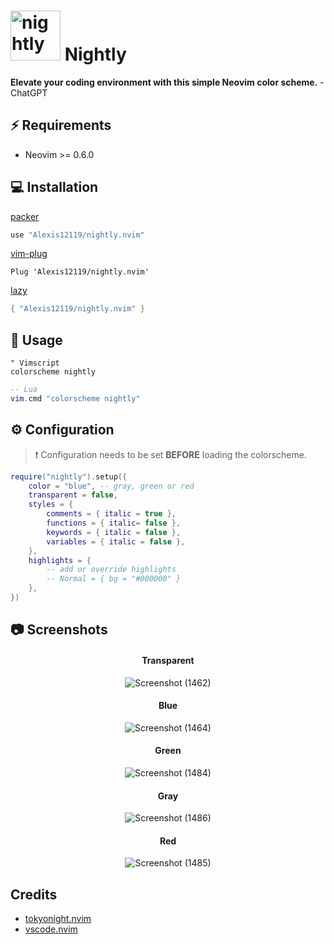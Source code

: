 # <img src="https://user-images.githubusercontent.com/74944536/214324244-9fc431df-73b3-4472-b90b-8c14a5cd17a5.png" alt="nightly" width="80"/> Nightly

**Elevate your coding environment with this simple Neovim color scheme.** - ChatGPT
 
## ⚡️ Requirements

- Neovim >= 0.6.0

## 💻 Installation

[packer](https://github.com/wbthomason/packer.nvim)

```lua
use "Alexis12119/nightly.nvim"
```

[vim-plug](https://github.com/junegunn/vim-plug)

```vim
Plug 'Alexis12119/nightly.nvim'
```

[lazy](https://github.com/folke/lazy.nvim)

```lua
{ "Alexis12119/nightly.nvim" }
```

## 🚀 Usage

```vim
" Vimscript
colorscheme nightly
```

```lua
-- Lua
vim.cmd "colorscheme nightly"
```

## ⚙️ Configuration

> ❗️ Configuration needs to be set **BEFORE** loading the colorscheme.

```lua
require("nightly").setup({
    color = "blue", -- gray, green or red
    transparent = false,
    styles = {
        comments = { italic = true },
        functions = { italic= false },
        keywords = { italic = false },
        variables = { italic = false },
    },
    highlights = {
        -- add or override highlights
        -- Normal = { bg = "#000000" }
    },
})
```

## 📷 Screenshots
<div align="center">

#### Transparent
![Screenshot (1462)](https://user-images.githubusercontent.com/74944536/216761754-ee485ded-53ff-472b-b9fb-0e782c34a523.png)
#### Blue
![Screenshot (1464)](https://user-images.githubusercontent.com/74944536/216761731-945f1493-2728-4dc4-a065-68ae17f3beb3.png)
#### Green
![Screenshot (1484)](https://user-images.githubusercontent.com/74944536/216761734-73593990-2643-4d2a-a19f-84eec16b135a.png)
#### Gray
![Screenshot (1486)](https://user-images.githubusercontent.com/74944536/216761750-582dff37-2706-48c5-b172-fc8600980eaa.png)
#### Red
![Screenshot (1485)](https://user-images.githubusercontent.com/74944536/216761740-f709b93d-b787-434d-8cfa-23771654e1a6.png)

</div>

## Credits
* [tokyonight.nvim](https://github.com/folke/tokyonight.nvim)
* [vscode.nvim](https://github.com/Mofiqul/vscode.nvim)
